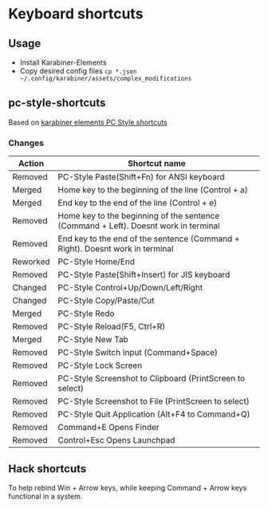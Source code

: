 # Keyboard shortcuts

## Usage

* Install Karabiner-Elements
* Copy desired config files `cp *.json ~/.config/karabiner/assets/complex_modifications`

## pc-style-shortcuts

Based on [karabiner elements PC Style shortcuts](https://ke-complex-modifications.pqrs.org/?q=pc%20style)

### Changes

|Action|Shortcut name|
|---|---|
|Removed|PC-Style Paste(Shift+Fn) for ANSI keyboard|
|Merged|Home key to the beginning of the line (Control + a)|
|Merged|End key to the end of the line (Control + e)|PC-Style Home/End|
|Removed|Home key to the beginning of the sentence (Command + Left). Doesnt work in terminal|
|Removed|End key to the end of the sentence (Command + Right). Doesnt work in terminal|
|Reworked|PC-Style Home/End|
|Removed|PC-Style Paste(Shift+Insert) for JIS keyboard|
|Changed|PC-Style Control+Up/Down/Left/Right|
|Changed|PC-Style Copy/Paste/Cut|
|Merged|PC-Style Redo|
|Removed|PC-Style Reload(F5, Ctrl+R)|
|Merged|PC-Style New Tab|
|Removed|PC-Style Switch Input (Command+Space)|
|Removed|PC-Style Lock Screen|
|Removed|PC-Style Screenshot to Clipboard (PrintScreen to select)|
|Removed|PC-Style Screenshot to File (PrintScreen to select)|
|Removed|PC-Style Quit Application (Alt+F4 to Command+Q)|
|Removed|Command+E Opens Finder|
|Removed|Control+Esc Opens Launchpad|

## Hack shortcuts

To help rebind Win + Arrow keys, while keeping Command + Arrow keys functional in a system.
